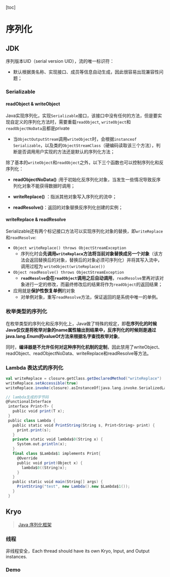 [toc]

# 序列化

## JDK

序列版本UID（serial version UID），流的唯一标识符：

- 默认根据类名称、实现接口、成员等信息自动生成，因此很容易出现兼容性问题；



### Serializable

#### readObject & writeObject

Java实现序列化，实现`Serializable`接口，该接口中没有任何的方法，但是要实现自定义的序列化方法时，需要重载`readObject`, `writeObject`和`readObjectNoData`且都是private

- 当`ObjectOutputStream`调用`writeObject`时，会根据`instanceof Serializable`，以及类的`ObjectStreamClass`（硬编码读取该三个方法），判断是否调用用户实现的方法还是默认的序列化方法；

  

除了基本的`writeObject`和`readObject`之外，以下三个函数也可以控制序列化和反序列化：

- **readObjectNoData()** :用于初始化反序列化对象，当发生一些情况导致反序列化对象不能获得数据时调用；

- **writeReplace()** ：指派其他对象写入序列化的流中；

- **readResolve()**：返回的对象替换反序列化创建的实例；



#### writeReplace & readResolve

Serializable还有两个标记接口方法可以实现序列化对象的替换，即`writeReplace`和`readResolve`:

- `Object writeReplace() throws ObjectStreamException`
  - 序列化时会**先调用`writeReplace`方法将当前对象替换成另一个对象**（该方法会返回替换后的对象，替换后的对象必须可序列化）并将其写入流中，调用过程为 `writeObject(writeReplace())`
- `Object readResolve() throws ObjectStreamException`
  - **`readResolve`会在`readObject`调用之后自动调用**，`readResolve`里再对该对象进行一定的修改，而最终修改后的结果将作为`readObject`的返回结果；
- 应用就是**保护性恢复单例**的对象
  - 对单例对象，重写`readResolve`方法，保证返回的是系统中唯一的单例。

### 枚举类型的序列化

在枚举类型的序列化和反序列化上，Java做了特殊的规定，即**在序列化的时候Java仅仅是将枚举对象的name属性输出到结果中，反序列化的时候则是通过java.lang.Enum的valueOf方法来根据名字查找枚举对象**。

同时，**编译器是不允许任何对这种序列化机制的定制**，因此禁用了writeObject、readObject、readObjectNoData、writeReplace和readResolve等方法。

### Lambda 表达式的序列化

```scala
val writeReplace = closure.getClass.getDeclaredMethod("writeReplace")
writeReplace.setAccessible(true)
writeReplace.invoke(closure).asInstanceOf[java.lang.invoke.SerializedLambda]

// lambda生成的字节码
@FunctionalInterface
 interface Print<T> {
   public void print(T x);
 }
 public class Lambda {  
   public static void PrintString(String s, Print<String> print) {
     print.print(s);
   }
   private static void lambda$0(String x) {
     System.out.println(x);
   }
   final class $Lambda$1 implements Print{
     @Override
     public void print(Object x) {
       lambda$0((String)x);
     }
   }
   public static void main(String[] args) {
     PrintString("test", new Lambda().new $Lambda$1());
   }
 }
```

## Kryo

> [Java 序列化框架](https://github.com/EsotericSoftware/kryo)

###  

### 线程

非线程安全，Each thread should have its own Kryo, Input, and Output instances.



### Demo



 

